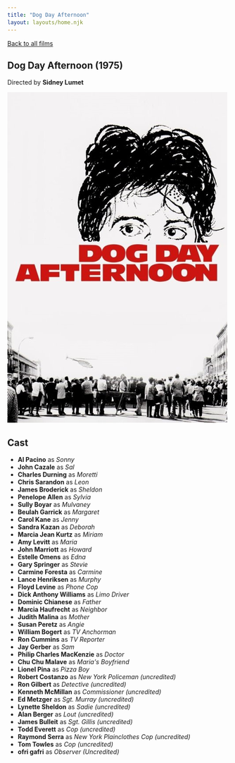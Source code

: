 ```yaml
---
title: "Dog Day Afternoon"
layout: layouts/home.njk
---
```


<a href="../">Back to all films</a>

<article class="film">
  <h1>Dog Day Afternoon (1975)</h1>

  <p class="director">
    Directed by <strong>Sidney Lumet</strong>
  </p>

  <img src="../films/posters/dog-day-afternoon.jpg" alt="">

  <h2>
    Cast
  </h2>
  <ul>
    <li><strong>Al Pacino</strong> as <em>Sonny</em></li>
<li><strong>John Cazale</strong> as <em>Sal</em></li>
<li><strong>Charles Durning</strong> as <em>Moretti</em></li>
<li><strong>Chris Sarandon</strong> as <em>Leon</em></li>
<li><strong>James Broderick</strong> as <em>Sheldon</em></li>
<li><strong>Penelope Allen</strong> as <em>Sylvia</em></li>
<li><strong>Sully Boyar</strong> as <em>Mulvaney</em></li>
<li><strong>Beulah Garrick</strong> as <em>Margaret</em></li>
<li><strong>Carol Kane</strong> as <em>Jenny</em></li>
<li><strong>Sandra Kazan</strong> as <em>Deborah</em></li>
<li><strong>Marcia Jean Kurtz</strong> as <em>Miriam</em></li>
<li><strong>Amy Levitt</strong> as <em>Maria</em></li>
<li><strong>John Marriott</strong> as <em>Howard</em></li>
<li><strong>Estelle Omens</strong> as <em>Edna</em></li>
<li><strong>Gary Springer</strong> as <em>Stevie</em></li>
<li><strong>Carmine Foresta</strong> as <em>Carmine</em></li>
<li><strong>Lance Henriksen</strong> as <em>Murphy</em></li>
<li><strong>Floyd Levine</strong> as <em>Phone Cop</em></li>
<li><strong>Dick Anthony Williams</strong> as <em>Limo Driver</em></li>
<li><strong>Dominic Chianese</strong> as <em>Father</em></li>
<li><strong>Marcia Haufrecht</strong> as <em>Neighbor</em></li>
<li><strong>Judith Malina</strong> as <em>Mother</em></li>
<li><strong>Susan Peretz</strong> as <em>Angie</em></li>
<li><strong>William Bogert</strong> as <em>TV Anchorman</em></li>
<li><strong>Ron Cummins</strong> as <em>TV Reporter</em></li>
<li><strong>Jay Gerber</strong> as <em>Sam</em></li>
<li><strong>Philip Charles MacKenzie</strong> as <em>Doctor</em></li>
<li><strong>Chu Chu Malave</strong> as <em>Maria's Boyfriend</em></li>
<li><strong>Lionel Pina</strong> as <em>Pizza Boy</em></li>
<li><strong>Robert Costanzo</strong> as <em>New York Policeman (uncredited)</em></li>
<li><strong>Ron Gilbert</strong> as <em>Detective (uncredited)</em></li>
<li><strong>Kenneth McMillan</strong> as <em>Commissioner (uncredited)</em></li>
<li><strong>Ed Metzger</strong> as <em>Sgt. Murray (uncredited)</em></li>
<li><strong>Lynette Sheldon</strong> as <em>Sadie (uncredited)</em></li>
<li><strong>Alan Berger</strong> as <em>Lout (uncredited)</em></li>
<li><strong>James Bulleit</strong> as <em>Sgt. Gillis (uncredited)</em></li>
<li><strong>Todd Everett</strong> as <em>Cop (uncredited)</em></li>
<li><strong>Raymond Serra</strong> as <em>New York Plainclothes Cop (uncredited)</em></li>
<li><strong>Tom Towles</strong> as <em>Cop (uncredited)</em></li>
<li><strong>ofri gafri</strong> as <em>Observer (Uncredited)</em></li>
  </ul>
</article>
